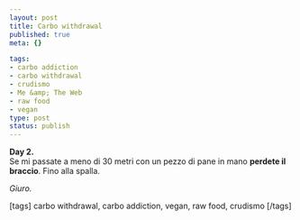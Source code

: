 ```yaml
--- 
layout: post
title: Carbo withdrawal
published: true
meta: {}

tags: 
- carbo addiction
- carbo withdrawal
- crudismo
- Me &amp; The Web
- raw food
- vegan
type: post
status: publish
---
```

**Day 2.**  
Se mi passate a meno di 30 metri con un pezzo di pane in mano **perdete il braccio**. Fino alla spalla.  
  
*Giuro.*  
  
[tags] carbo withdrawal, carbo addiction, vegan, raw food, crudismo [/tags] 

